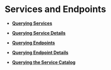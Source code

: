 # Services and Endpoints<a name="en-us_topic_0057845604"></a>

-   **[Querying Services](querying-services.md)**  

-   **[Querying Service Details](querying-service-details.md)**  

-   **[Querying Endpoints](querying-endpoints.md)**  

-   **[Querying Endpoint Details](querying-endpoint-details.md)**  

-   **[Querying the Service Catalog](querying-the-service-catalog.md)**  


